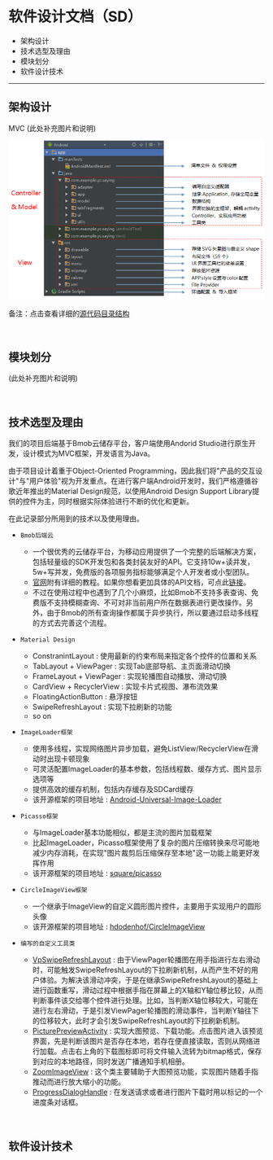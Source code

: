 # 软件设计文档（SD）

- 架构设计
- 技术选型及理由
- 模块划分
- 软件设计技术

---
## 架构设计

MVC (此处补充图片和说明)

![catalog](https://github.com/ComprehensiveTraining/Dashboard/blob/master/imgs/catalog.png?raw=true)

备注：点击查看详细的[源代码目录结构](https://github.com/ComprehensiveTraining/Dashboard/blob/master/docs/source_code_directory)

<br />

## 模块划分

(此处补充图片和说明)
  
<br />

## 技术选型及理由

我们的项目后端基于Bmob云储存平台，客户端使用Andorid Studio进行原生开发，设计模式为MVC框架，开发语言为Java。

由于项目设计着重于Object-Oriented Programming，因此我们将"产品的交互设计"与"用户体验"视为开发重点。在进行客户端Android开发时，我们严格遵循谷歌近年推出的Material Design规范，以使用Android Design Support Library提供的控件为主，同时根据实际体验进行不断的优化和更新。

在此记录部分所用到的技术以及使用理由。

- `Bmob后端云`

  - 一个很优秀的云储存平台，为移动应用提供了一个完整的后端解决方案，包括轻量级的SDK开发包和各类封装友好的API。它支持10w+读并发，5w+写并发，免费版的各项服务指标能够满足个人开发者或小型团队。
  - [官网](http://doc.bmob.cn/data/android/index.html)附有详细的教程。如果你想看更加具体的API文档，可点此[链接](http://docs.bmob.cn/data/Android/i_doc/doc/index.html)。
  - 不过在使用过程中也遇到了几个小麻烦，比如Bmob不支持多表查询、免费版不支持模糊查询、不可对非当前用户所在数据表进行更改操作。另外，由于Bmob的所有查询操作都属于异步执行，所以要通过启动多线程的方式去完善这个流程。

- `Material Design`

  - ConstranintLayout : 使用最新的约束布局来指定各个控件的位置和关系
  - TabLayout + ViewPager : 实现Tab底部导航、主页面滑动切换
  - FrameLayout + ViewPager : 实现轮播图自动播放、滑动切换
  - CardView + RecyclerView : 实现卡片式视图、瀑布流效果
  - FloatingActionButton : 悬浮按钮
  - SwipeRefreshLayout : 实现下拉刷新的功能
  - so on

- `ImageLoader框架`

  - 使用多线程，实现网络图片异步加载，避免ListView/RecyclerView在滑动时出现卡顿现象
  - 可灵活配置ImageLoader的基本参数，包括线程数、缓存方式、图片显示选项等
  - 提供高效的缓存机制，包括内存缓存及SDCard缓存
  - 该开源框架的项目地址 : [Android-Universal-Image-Loader](https://github.com/nostra13/Android-Universal-Image-Loader)
  
- `Picasso框架`

  - 与ImageLoader基本功能相似，都是主流的图片加载框架
  - 比起ImageLoader，Picasso框架使用了复杂的图片压缩转换来尽可能地减少内存消耗，在实现"图片裁剪后压缩保存至本地"这一功能上能更好发挥作用
  - 该开源框架的项目地址 : [square/picasso](https://github.com/square/picasso)
  
- `CircleImageView框架`

  - 一个继承于ImageView的自定义圆形图片控件，主要用于实现用户的圆形头像
  - 该开源框架的项目地址 : [hdodenhof/CircleImageView](https://github.com/hdodenhof/CircleImageView)
  
- `编写的自定义工具类`

  - [VpSwipeRefreshLayout](https://github.com/ComprehensiveTraining/Android_Code/blob/master/app/src/main/java/com/example/yc/saying/utils/VpSwipeRefreshLayout.java) : 由于ViewPager轮播图在用手指进行左右滑动时，可能触发SwipeRefreshLayout的下拉刷新机制，从而产生不好的用户体验。为解决该滑动冲突，于是在继承SwipeRefreshLayout的基础上进行函数重写，滑动过程中根据手指在屏幕上的X轴和Y轴位移比较，从而判断事件该交给哪个控件进行处理。比如，当判断X轴位移较大，可能在进行左右滑动，于是引发ViewPager轮播图的滑动事件，当判断Y轴往下的位移较大，此时才会引发SwipeRefreshLayout的下拉刷新机制。
  - [PicturePreviewActivity](https://github.com/ComprehensiveTraining/Android_Code/blob/master/app/src/main/java/com/example/yc/saying/utils/PicturePreviewActivity.java) : 实现大图预览、下载功能。点击图片进入该预览界面，先是判断该图片是否存在本地，若存在便直接读取，否则从网络进行加载。点击右上角的下载图标即可将文件输入流转为bitmap格式，保存到对应的本地路径，同时发送广播通知手机相册。
  - [ZoomImageView](https://github.com/ComprehensiveTraining/Android_Code/blob/master/app/src/main/java/com/example/yc/saying/utils/ZoomImageView.java) : 这个类主要辅助于大图预览功能，实现图片随着手指推动而进行放大缩小的功能。
  - [ProgressDialogHandle](https://github.com/ComprehensiveTraining/Android_Code/blob/master/app/src/main/java/com/example/yc/saying/utils/ProgressDialogHandle.java) : 在发送请求或者进行图片下载时用以标记的一个进度条对话框。
  
<br />

## 软件设计技术







